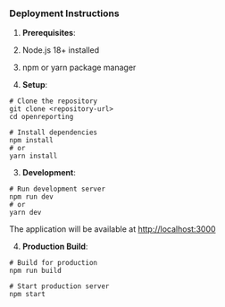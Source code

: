 ### Deployment Instructions

1. **Prerequisites**:

1. Node.js 18+ installed
2. npm or yarn package manager



2. **Setup**:

```shellscript
# Clone the repository
git clone <repository-url>
cd openreporting

# Install dependencies
npm install
# or
yarn install
```


3. **Development**:

```shellscript
# Run development server
npm run dev
# or
yarn dev
```

The application will be available at [http://localhost:3000](http://localhost:3000)


4. **Production Build**:

```shellscript
# Build for production
npm run build

# Start production server
npm start
```
